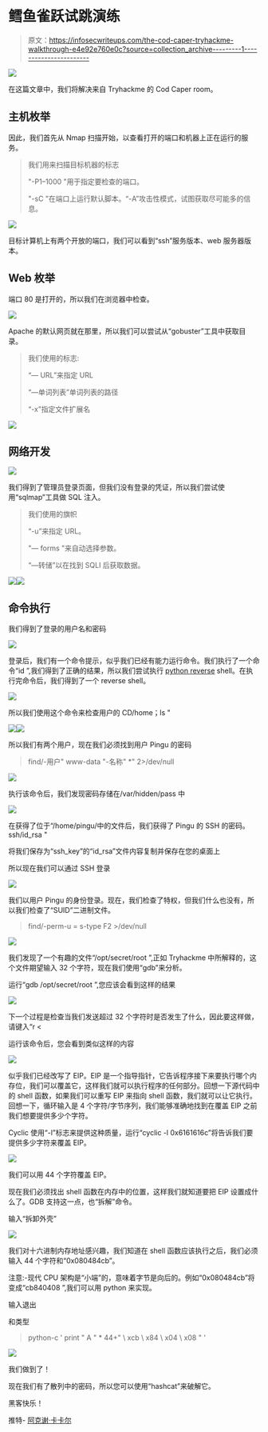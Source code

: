 # 鳕鱼雀跃试跳演练

> 原文：<https://infosecwriteups.com/the-cod-caper-tryhackme-walkthrough-e4e92e760e0c?source=collection_archive---------1----------------------->

![](img/93a65ea4c652f4f77c33b281122ad87e.png)

在这篇文章中，我们将解决来自 Tryhackme 的 Cod Caper room。

## 主机枚举

因此，我们首先从 Nmap 扫描开始，以查看打开的端口和机器上正在运行的服务。

> 我们用来扫描目标机器的标志
> 
> "-P1–1000 "用于指定要检查的端口。
> 
> "-sC "在端口上运行默认脚本。“-A”攻击性模式，试图获取尽可能多的信息。

![](img/bf0b9a1413f94d857c2327e34e151670.png)

目标计算机上有两个开放的端口，我们可以看到“ssh”服务版本、web 服务器版本。

## Web 枚举

端口 80 是打开的，所以我们在浏览器中检查。

![](img/dd042df9a3e580904ceb9e9ca8bb2bd3.png)

Apache 的默认网页就在那里，所以我们可以尝试从“gobuster”工具中获取目录。

> 我们使用的标志:
> 
> “— URL”来指定 URL
> 
> “—单词列表”单词列表的路径
> 
> “-x”指定文件扩展名

![](img/8be06ba34e2d3689d3205165bff48aec.png)

## 网络开发

![](img/b0258b83ee0f4248c4be0ed9cbe66f58.png)

我们得到了管理员登录页面，但我们没有登录的凭证，所以我们尝试使用“sqlmap”工具做 SQL 注入。

> 我们使用的旗帜
> 
> “-u”来指定 URL。
> 
> "— forms "来自动选择参数。
> 
> “—转储”以在找到 SQLI 后获取数据。

![](img/90452f29bd81571f87541a0e44f2b61a.png)![](img/a591c563ba86cac160f251562fb6af8a.png)

## 命令执行

我们得到了登录的用户名和密码

![](img/cfbdf894a0bb91b21485e847b9d63fb4.png)

登录后，我们有一个命令提示，似乎我们已经有能力运行命令。我们执行了一个命令“id ”,我们得到了正确的结果，所以我们尝试执行 [python reverse](http://pentestmonkey.net/cheat-sheet/shells/reverse-shell-cheat-sheet) shell。在执行完命令后，我们得到了一个 reverse shell。

![](img/959068b9e7fa2f65880ce328838e48ac.png)

所以我们使用这个命令来检查用户的 CD/home；ls "

![](img/cc97a41922e1df8bb9f40b8cfb3a62c9.png)![](img/ae4e4fa1b23cf784b28b60d3cf4e0307.png)

所以我们有两个用户，现在我们必须找到用户 Pingu 的密码

> find/-用户" www-data "-名称" *" 2>/dev/null

![](img/6402d7eb6766add818e10929f44c5630.png)

执行该命令后，我们发现密码存储在/var/hidden/pass 中

![](img/7e843716d3732cbbb28e0c6d77ce1d45.png)

在获得了位于“/home/pingu/中的文件后，我们获得了 Pingu 的 SSH 的密码。ssh/id_rsa "

将我们保存为“ssh_key”的“id_rsa”文件内容复制并保存在您的桌面上

所以现在我们可以通过 SSH 登录

![](img/4af8e96b6767bea04d48a661d53ce758.png)

我们以用户 Pingu 的身份登录。现在，我们检查了特权，但我们什么也没有，所以我们检查了“SUID”二进制文件。

> find/-perm-u = s-type F2 >/dev/null

![](img/107d0321cf196e7e083c24fb2cc4d820.png)

我们发现了一个有趣的文件“/opt/secret/root ”,正如 Tryhackme 中所解释的，这个文件期望输入 32 个字符，现在我们使用“gdb”来分析。

运行“gdb /opt/secret/root ”,您应该会看到这样的结果

![](img/0849f015896c2deea73f4e40ec266662.png)

下一个过程是检查当我们发送超过 32 个字符时是否发生了什么，因此要这样做，请键入“r <

运行该命令后，您会看到类似这样的内容

![](img/1fe01527236b268439eb6a009265be6c.png)

似乎我们已经改写了 EIP。EIP 是一个指导指针，它告诉程序接下来要执行哪个内存位，我们可以覆盖它，这样我们就可以执行程序的任何部分。回想一下源代码中的 shell 函数，如果我们可以重写 EIP 来指向 shell 函数，我们就可以让它执行。回想一下，循环输入是 4 个字符/字节序列，我们能够准确地找到在覆盖 EIP 之前我们想要提供多少个字符。

Cyclic 使用“-l”标志来提供这种质量，运行“cyclic -l 0x6161616c”将告诉我们要提供多少字符来覆盖 EIP。

![](img/c3014303022b72d52b27b3c256ac2e7c.png)

我们可以用 44 个字符覆盖 EIP。

现在我们必须找出 shell 函数在内存中的位置，这样我们就知道要把 EIP 设置成什么了。GDB 支持这一点，也“拆解”命令。

输入“拆卸外壳”

![](img/2d2bbe540b08ae14fa379d200c7d5282.png)

我们对十六进制内存地址感兴趣，我们知道在 shell 函数应该执行之后，我们必须输入 44 个字符和“0x080484cb”。

注意:-现代 CPU 架构是“小端”的，意味着字节是向后的。例如“0x080484cb”将变成“cb840408 ”,我们可以用 python 来实现。

输入退出

和类型

> python-c ' print " A " * 44+" \ xcb \ x84 \ x04 \ x08 " '

![](img/54f1261b7a297660d81310428f0a4cf5.png)

我们做到了！

现在我们有了散列中的密码，所以您可以使用“hashcat”来破解它。

黑客快乐！

推特- [阿克谢·卡卡尔](https://twitter.com/akshaykerkar13)